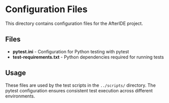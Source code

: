 # Configuration Files

This directory contains configuration files for the AfterIDE project.

## Files

- **pytest.ini** - Configuration for Python testing with pytest
- **test-requirements.txt** - Python dependencies required for running tests

## Usage

These files are used by the test scripts in the `../scripts/` directory. The pytest configuration ensures consistent test execution across different environments. 